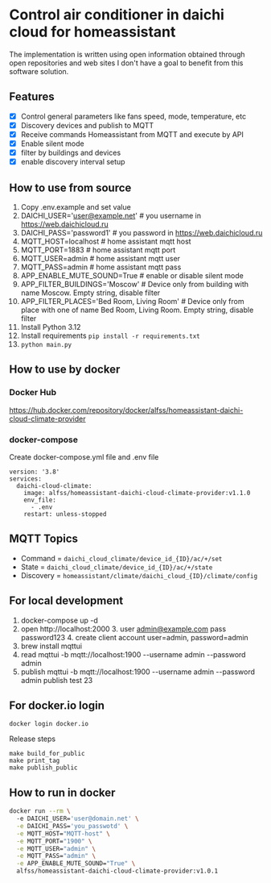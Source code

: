 # Control air conditioner in daichi cloud for homeassistant

The implementation is written using open information obtained through open repositories and web sites
I don't have a goal to benefit from this software solution.

## Features

- [x] Control general parameters like fans speed, mode, temperature, etc
- [x] Discovery devices and publish to MQTT
- [x] Receive commands Homeassistant from MQTT and execute by API
- [x] Enable silent mode
- [x] filter by buildings and devices
- [x] enable discovery interval setup

## How to use from source

1. Copy .env.example and set value
1. DAICHI_USER='user@example.net' # you username in https://web.daichicloud.ru
1. DAICHI_PASS='password1' # you password in https://web.daichicloud.ru
1. MQTT_HOST=localhost # home assistant mqtt host
1. MQTT_PORT=1883 # home assistant mqtt port 
1. MQTT_USER=admin # home assistant mqtt user
1. MQTT_PASS=admin # home assistant mqtt pass
1. APP_ENABLE_MUTE_SOUND=True # enable or disable silent mode
1. APP_FILTER_BUILDINGS='Moscow' # Device only from building with name Moscow. Empty string, disable filter
1. APP_FILTER_PLACES='Bed Room, Living Room' # Device only from place with one of name Bed Room, Living Room. Empty string, disable filter
1. Install Python 3.12
1. Install requirements `pip install -r requirements.txt`
1. `python main.py`

## How to use by docker

### Docker Hub
https://hub.docker.com/repository/docker/alfss/homeassistant-daichi-cloud-climate-provider

### docker-compose
Create docker-compose.yml file and .env file

````
version: '3.8'
services:
  daichi-cloud-climate:
    image: alfss/homeassistant-daichi-cloud-climate-provider:v1.1.0
    env_file:
      - .env
    restart: unless-stopped
````

## MQTT Topics
* Command = `daichi_cloud_climate/device_id_{ID}/ac/+/set`
* State = `daichi_cloud_climate/device_id_{ID}/ac/+/state`
* Discovery = `homeassistant/climate/daichi_cloud_{ID}/climate/config`

## For local development

1. docker-compose up -d
2. open http://localhost:2000
    3. user admin@example.com pass password123
    4. create client account user=admin, password=admin
3. brew install mqttui
4. read mqttui -b mqtt://localhost:1900 --username admin --password admin
5. publish mqttui -b mqtt://localhost:1900 --username admin --password admin publish test 23

## For docker.io login
```
docker login docker.io
```
Release steps
```shell
make build_for_public
make print_tag
make publish_public
```
## How to run in docker

````bash
docker run --rm \                                                                                                                             1 ↵
  -e DAICHI_USER='user@domain.net' \
  -e DAICHI_PASS='you_passwotd' \
  -e MQTT_HOST="MQTT-host" \
  -e MQTT_PORT="1900" \
  -e MQTT_USER="admin" \
  -e MQTT_PASS="admin" \
  -e APP_ENABLE_MUTE_SOUND="True" \
  alfss/homeassistant-daichi-cloud-climate-provider:v1.0.1
````